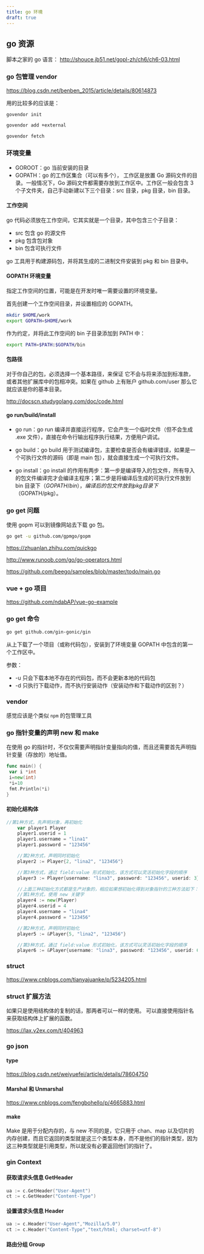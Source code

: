 ```yaml
---
title: go 环境
draft: true
---
```


## go 资源

脚本之家的 go 语言： http://shouce.jb51.net/gopl-zh/ch6/ch6-03.html

### go 包管理 vendor

https://blog.csdn.net/benben_2015/article/details/80614873

用的比较多的应该是：

```bash
govendor init

govendor add +external

govendor fetch
```

### 环境变量

- GOROOT：go 当前安装的目录
- GOPATH：go 的工作区集合（可以有多个）， 工作区是放置 Go 源码文件的目录。一般情况下，Go 源码文件都需要存放到工作区中。工作区一般会包含 3 个子文件夹，自己手动新建以下三个目录：src 目录，pkg 目录，bin 目录。

#### 工作空间

go 代码必须放在工作空间，它其实就是一个目录，其中包含三个子目录：

- src 包含 go 的源文件
- pkg 包含包对象
- bin 包含可执行文件

go 工具用于构建源码包，并将其生成的二进制文件安装到 pkg 和 bin 目录中。

#### GOPATH 环境变量

指定工作空间的位置，可能是在开发时唯一需要设置的环境变量。

首先创建一个工作空间目录，并设置相应的 GOPATH。

```bash
mkdir $HOME/work
export GOPATH=$HOME/work
```

作为约定，并将此工作空间的 bin 子目录添加到 PATH 中：

```bash
export PATH=$PATH:$GOPATH/bin
```

#### 包路径

对于你自己的包，必须选择一个基本路径，来保证 它不会与将来添加到标准款，或者其他扩展库中的包相冲突。如果在 github 上有账户 github.com/user 那么它就应该是你的基本目录。

http://docscn.studygolang.com/doc/code.html

#### go run/build/install

- go run：go run 编译并直接运行程序，它会产生一个临时文件（但不会生成 .exe 文件），直接在命令行输出程序执行结果，方便用户调试。

- go build：go build 用于测试编译包，主要检查是否会有编译错误，如果是一个可执行文件的源码（即是 main 包），就会直接生成一个可执行文件。

- go install：go install 的作用有两步：第一步是编译导入的包文件，所有导入的包文件编译完才会编译主程序；第二步是将编译后生成的可执行文件放到 bin 目录下（$GOPATH/bin），编译后的包文件放到 pkg 目录下（$GOPATH/pkg）。

### go get 问题

使用 gopm 可以到镜像网站去下载 go 包。

```bash
go get -u github.com/gpmgo/gopm
```

https://zhuanlan.zhihu.com/quickgo

http://www.runoob.com/go/go-operators.html

https://github.com/beego/samples/blob/master/todo/main.go

### vue + go 项目

https://github.com/ndabAP/vue-go-example

### go get 命令

```bash
go get github.com/gin-gonic/gin
```

从上下载了一个项目（或称代码包），安装到了环境变量 GOPATH 中包含的第一个工作区中。

参数：

- -u 只会下载本地不存在的代码包，而不会更新本地的代码包
- -d 只执行下载动作，而不执行安装动作（安装动作和下载动作的区别？）

### vendor

感觉应该是个类似 `npm` 的包管理工具

### go 指针变量的声明 new 和 make

在使用 go 的指针时，不仅仅需要声明指针变量指向的值，而且还需要首先声明指针变量（存放的）地址值。

```go
func main() {
 var i *int
 i=new(int)
 *i=10
 fmt.Println(*i)
}
```

#### 初始化结构体

```go
//第1种方式，先声明对象，再初始化
    var player1 Player
    player1.userid = 1
    player1.username = "lina1"
    player1.password = "123456"

    //第2种方式，声明同时初始化
    player2 := Player{2, "lina2", "123456"}

    //第3种方式，通过 field:value 形式初始化，该方式可以灵活初始化字段的顺序
    player3 := Player{username: "lina3", password: "123456", userid: 3}

    //上面三种初始化方式都是生产对象的，相应如果想初始化得到对象指针的三种方法如下：
    //第1种方式，使用 new 关键字
    player4 := new(Player)
    player4.userid = 4
    player4.username = "lina4"
    player4.password = "123456"

    //第2种方式，声明同时初始化
    player5 := &Player{5, "lina2", "123456"}

    //第3种方式，通过 field:value 形式初始化，该方式可以灵活初始化字段的顺序
    player6 := &Player{username: "lina3", password: "123456", userid: 6}
```

### struct

https://www.cnblogs.com/tianyajuanke/p/5234205.html

### struct 扩展方法

如果只是使用结构体的复制的话，那两者可以一样的使用。 可以直接使用指针名来获取结构体上扩展的函数。

https://lax.v2ex.com/t/404963

### go json

#### type

https://blog.csdn.net/weiyuefei/article/details/78604750

#### Marshal 和 Unmarshal

https://www.cnblogs.com/fengbohello/p/4665883.html

#### make

Make 是用于分配内存的，与 new 不同的是，它只用于 chan、map 以及切片的内存创建，而且它返回的类型就是这三个类型本身，而不是他们的指针类型，因为这三种类型就是引用类型，所以就没有必要返回他们的指针了。

### gin Context

#### 获取请求头信息 GetHeader

```go
ua := c.GetHeader("User-Agent")
ct := c.GetHeader("Content-Type")
```

#### 设置请求头信息 Header

```go
ua := c.Header("User-Agent","Mozilla/5.0")
ct := c.Header("Content-Type","text/html; charset=utf-8")
```

#### 路由分组 Group
